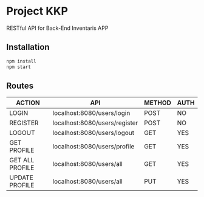 # Project KKP 
RESTful API for Back-End Inventaris APP

## Installation
```sh
npm install
npm start
```
## Routes

| ACTION | API | METHOD | AUTH |
| ------ | ------ | ------ | ------ |
| LOGIN | localhost:8080/users/login | POST | NO |
| REGISTER | localhost:8080/users/register | POST | NO |
| LOGOUT | localhost:8080/users/logout | GET | YES|
| GET PROFILE | localhost:8080/users/profile | GET | YES |
| GET ALL PROFILE | localhost:8080/users/all | GET | YES |
| UPDATE PROFILE | localhost:8080/users/all | PUT | YES |


